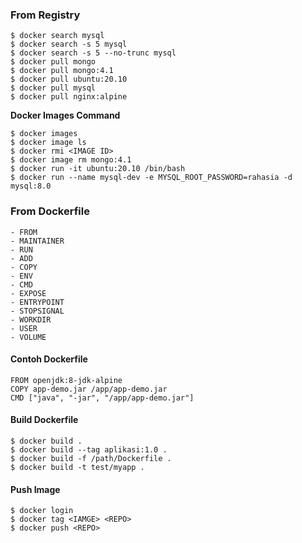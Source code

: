 ### From Registry

```
$ docker search mysql
$ docker search -s 5 mysql
$ docker search -s 5 --no-trunc mysql
$ docker pull mongo
$ docker pull mongo:4.1
$ docker pull ubuntu:20.10
$ docker pull mysql
$ docker pull nginx:alpine
```

__Docker Images Command__
```
$ docker images
$ docker image ls
$ docker rmi <IMAGE ID>
$ docker image rm mongo:4.1
$ docker run -it ubuntu:20.10 /bin/bash
$ docker run --name mysql-dev -e MYSQL_ROOT_PASSWORD=rahasia -d mysql:8.0
```

### From Dockerfile
```
- FROM
- MAINTAINER
- RUN
- ADD
- COPY 
- ENV
- CMD
- EXPOSE
- ENTRYPOINT
- STOPSIGNAL
- WORKDIR
- USER
- VOLUME
```
#### Contoh Dockerfile
```
FROM openjdk:8-jdk-alpine
COPY app-demo.jar /app/app-demo.jar
CMD ["java", "-jar", "/app/app-demo.jar"]
```

#### Build Dockerfile
```
$ docker build .
$ docker build --tag aplikasi:1.0 .
$ docker build -f /path/Dockerfile .
$ docker build -t test/myapp .
```

#### Push Image
```
$ docker login
$ docker tag <IAMGE> <REPO>
$ docker push <REPO>
```